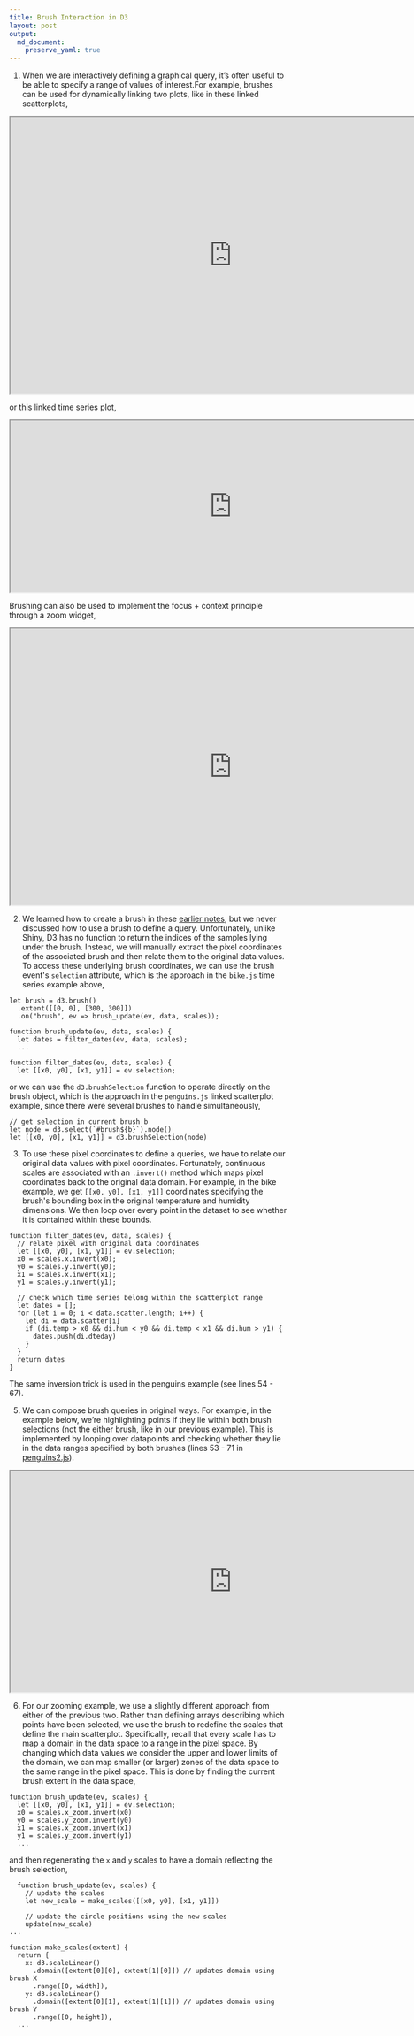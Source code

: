 ```yaml
---
title: Brush Interaction in D3
layout: post
output:
  md_document:
    preserve_yaml: true
---
```


1. When we are interactively defining a graphical query, it’s often useful to be able to specify a range of values of interest.For example, brushes can be used for dynamically linking two plots, like in these linked scatterplots,

<iframe src="https://krisrs1128.github.io/stat679_code/examples/week6/week6-4/penguins.html" width=800 height=500></iframe>

or this linked time series plot,

<iframe src="https://krisrs1128.github.io/stat679_code/examples/week6/week6-4/bike.html" width=800 height=310></iframe>

Brushing can also be used to implement the focus + context principle through a zoom widget,

<iframe src="https://krisrs1128.github.io/stat679_code/examples/week6/week6-4/zoom.html" width=800 height=500></iframe>

2. We learned how to create a brush in these [earlier notes](https://krisrs1128.github.io/stat679_notes/2022/06/01/week6-1.html), but
we never discussed how to use a brush to define a query. Unfortunately, unlike
Shiny, D3 has no function to return the indices of the samples lying under the
brush. Instead, we will manually extract the pixel coordinates of the associated
brush and then relate them to the original data values. To access these
underlying brush coordinates, we can use the brush event's `selection`
attribute, which is the approach in the `bike.js` time series example above,

```
let brush = d3.brush()
  .extent([[0, 0], [300, 300]])
  .on("brush", ev => brush_update(ev, data, scales));

function brush_update(ev, data, scales) {
  let dates = filter_dates(ev, data, scales);
  ...

function filter_dates(ev, data, scales) {
  let [[x0, y0], [x1, y1]] = ev.selection;
```

or we can use the `d3.brushSelection` function to operate directly on the brush
object, which is the approach in the `penguins.js` linked scatterplot example,
since there were several brushes to handle simultaneously,
```
// get selection in current brush b
let node = d3.select(`#brush${b}`).node()
let [[x0, y0], [x1, y1]] = d3.brushSelection(node)
```

3. To use these pixel coordinates to define a queries, we have to relate our
original data values with pixel coordinates. Fortunately, continuous scales are
associated with an `.invert()` method which maps pixel coordinates back to the
original data domain. For example, in the bike example, we get `[[x0, y0], [x1, y1]]`
coordinates specifying the brush's bounding box in the original temperature and
humidity dimensions. We then loop over every point in the dataset to see whether
it is contained within these bounds.

```
function filter_dates(ev, data, scales) {
  // relate pixel with original data coordinates
  let [[x0, y0], [x1, y1]] = ev.selection;
  x0 = scales.x.invert(x0);
  y0 = scales.y.invert(y0);
  x1 = scales.x.invert(x1);
  y1 = scales.y.invert(y1);

  // check which time series belong within the scatterplot range
  let dates = [];
  for (let i = 0; i < data.scatter.length; i++) {
    let di = data.scatter[i]
    if (di.temp > x0 && di.hum < y0 && di.temp < x1 && di.hum > y1) {
      dates.push(di.dteday)
    }
  }
  return dates
}
```
The same inversion trick is used in the penguins example (see lines 54 - 67).

5. We can compose brush queries in original ways. For example, in the example
below, we’re highlighting points if they lie within both brush selections (not
the either brush, like in our previous example). This is implemented by looping
over datapoints and checking whether they lie in the data ranges specified by
both brushes (lines 53 - 71 in [penguins2.js](https://github.com/krisrs1128/stat679_code/blob/main/examples/week6/week6-4/penguins2.js)).

<iframe src="https://krisrs1128.github.io/stat679_code/examples/week6/week6-4/penguins2.html" width=800 height=400></iframe>

6. For our zooming example, we use a slightly different approach from either of
the previous two. Rather than defining arrays describing which points have been
selected, we use the brush to redefine the scales that define the main
scatterplot. Specifically, recall that every scale has to map a domain in the
data space to a range in the pixel space.  By changing which data values we
consider the upper and lower limits of the domain, we can map smaller (or
larger) zones of the data space to the same range in the pixel space. This is
done by finding the current brush extent in the data space,
  ```
function brush_update(ev, scales) {
    let [[x0, y0], [x1, y1]] = ev.selection;
    x0 = scales.x_zoom.invert(x0)
    y0 = scales.y_zoom.invert(y0)
    x1 = scales.x_zoom.invert(x1)
    y1 = scales.y_zoom.invert(y1)
    ...
  ```
  and then regenerating the `x` and `y` scales to have a domain reflecting the
  brush selection,

```
  function brush_update(ev, scales) {
    // update the scales
    let new_scale = make_scales([[x0, y0], [x1, y1]])

    // update the circle positions using the new scales
    update(new_scale)
...

function make_scales(extent) {
  return {
    x: d3.scaleLinear()
      .domain([extent[0][0], extent[1][0]]) // updates domain using brush X
      .range([0, width]),
    y: d3.scaleLinear()
      .domain([extent[0][1], extent[1][1]]) // updates domain using brush Y
      .range([0, height]),
  ...
```
